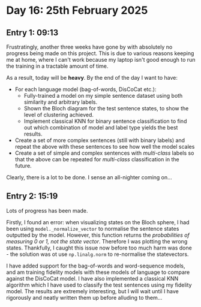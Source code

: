 # Day 16: 25th February 2025
## Entry 1: 09:13
Frustratingly, another three weeks have gone by with absolutely no progress being made on this project. This is due to various reasons keeping me at home, where I can't work because my laptop isn't good enough to run the training in a tractable amount of time.

As a result, today will be **heavy**. By the end of the day I want to have:
- For each language model (bag-of-words, DisCoCat etc.):
    - Fully-trained a model on my simple sentence dataset using both similarity and arbitrary labels.
    - Shown the Bloch diagram for the test sentence states, to show the level of clustering achieved.
    - Implement classical KNN for binary sentence classification to find out which combination of model and label type yields the best results.
- Create a set of more complex sentences (still with binary labels) and repeat the above with these sentences to see how well the model scales
- Create a set of simple and complex sentences with *multi-class* labels so that the above can be repeated for *multi-class* classification in the future.

Clearly, there is a lot to be done. I sense an all-nighter coming on...

## Entry 2: 15:19
Lots of progress has been made.

Firstly, I found an error: when visualizing states on the Bloch sphere, I had been using `model._normalize_vector` to normalise the sentence states outputted by the model. However, this function returns the *probabilities of measuring 0 or 1, not the state vector*. Therefore I was plotting the wrong states. Thankfully, I caught this issue now before too much harm was done - the solution was ot use `np.linalg.norm` to re-normalise the statevectors.

I have added support for the bag-of-words and word-sequence models, and am training fidelity models with these models of language to compare against the DisCoCat model. I have also implemented a classical KNN algorithm which I have used to classify the test sentences using my fidelity model. The results are extremely interesting, but I will wait until I have rigorously and neatly written them up before alluding to them...